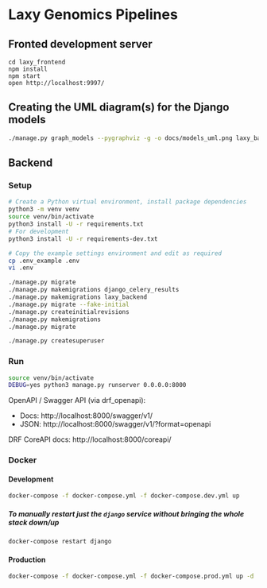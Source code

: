# Laxy Genomics Pipelines

## Fronted development server

```
cd laxy_frontend
npm install
npm start
open http://localhost:9997/
```

## Creating the UML diagram(s) for the Django models

```bash
./manage.py graph_models --pygraphviz -g -o docs/models_uml.png laxy_backend
```

## Backend

### Setup

```bash
# Create a Python virtual environment, install package dependencies
python3 -m venv venv
source venv/bin/activate
python3 install -U -r requirements.txt
# For development
python3 install -U -r requirements-dev.txt

# Copy the example settings environment and edit as required
cp .env_example .env
vi .env

./manage.py migrate
./manage.py makemigrations django_celery_results
./manage.py makemigrations laxy_backend
./manage.py migrate --fake-initial
./manage.py createinitialrevisions
./manage.py makemigrations
./manage.py migrate

./manage.py createsuperuser
```

### Run
```bash
source venv/bin/activate
DEBUG=yes python3 manage.py runserver 0.0.0.0:8000
```

OpenAPI / Swagger API (via drf_openapi): 
* Docs: http://localhost:8000/swagger/v1/
* JSON: http://localhost:8000/swagger/v1/?format=openapi

DRF CoreAPI docs: http://localhost:8000/coreapi/

### Docker

#### Development

```bash
docker-compose -f docker-compose.yml -f docker-compose.dev.yml up
```

##### To manually restart just the `django` service without bringing the whole stack down/up
```bash
docker-compose restart django
```

#### Production

```bash
docker-compose -f docker-compose.yml -f docker-compose.prod.yml up -d
```
